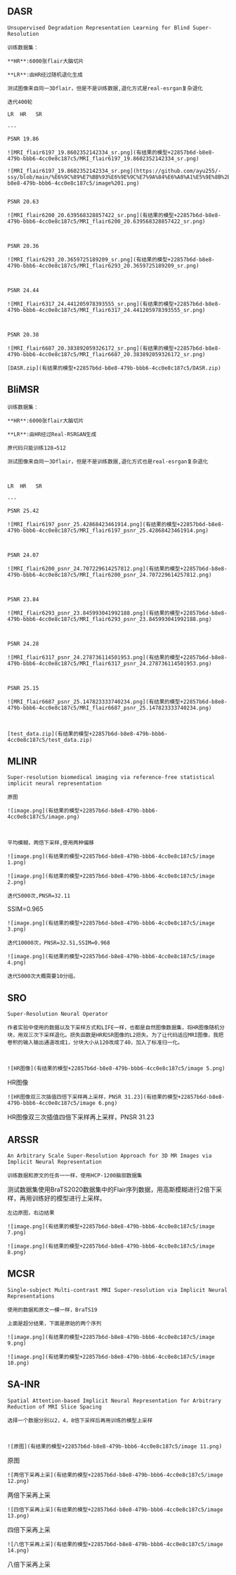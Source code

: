 

## DASR

    Unsupervised Degradation Representation Learning for Blind Super-Resolution

    训练数据集：

    **HR**:6000张flair大脑切片 

    **LR**:由HR经过随机退化生成

    测试图像来自同一3Dflair，但是不是训练数据,退化方式是real-esrgan复杂退化

    迭代400轮

    LR  HR   SR

    ---

    PSNR 19.86

    ![MRI_flair6197_19.8602352142334_sr.png](有结果的模型+22857b6d-b8e8-479b-bbb6-4cc0e8c187c5/MRI_flair6197_19.8602352142334_sr.png)

    ![MRI_flair6197_19.8602352142334_sr.png](https://github.com/ayu255/-ssy/blob/main/%E6%9C%89%E7%BB%93%E6%9E%9C%E7%9A%84%E6%A8%A1%E5%9E%8B%2B22857b6d-b8e8-479b-bbb6-4cc0e8c187c5/image%201.png)
    

    PSNR 20.63

    ![MRI_flair6200_20.639568328857422_sr.png](有结果的模型+22857b6d-b8e8-479b-bbb6-4cc0e8c187c5/MRI_flair6200_20.639568328857422_sr.png)

    

    PSNR 20.36

    ![MRI_flair6293_20.3659725189209_sr.png](有结果的模型+22857b6d-b8e8-479b-bbb6-4cc0e8c187c5/MRI_flair6293_20.3659725189209_sr.png)

    

    PSNR 24.44

    ![MRI_flair6317_24.441205978393555_sr.png](有结果的模型+22857b6d-b8e8-479b-bbb6-4cc0e8c187c5/MRI_flair6317_24.441205978393555_sr.png)

    

    PSNR 20.38

    ![MRI_flair6687_20.383892059326172_sr.png](有结果的模型+22857b6d-b8e8-479b-bbb6-4cc0e8c187c5/MRI_flair6687_20.383892059326172_sr.png)

    [DASR.zip](有结果的模型+22857b6d-b8e8-479b-bbb6-4cc0e8c187c5/DASR.zip)

## BliMSR

    训练数据集：

    **HR**:6000张flair大脑切片 

    **LR**:由HR经过Real-RSRGAN生成

    原代码只能训练128→512

    测试图像来自同一3Dflair，但是不是训练数据,退化方式也是real-esrgan复杂退化

    

    LR  HR   SR

    ---

    PSNR 25.42

    ![MRI_flair6197_psnr_25.42868423461914.png](有结果的模型+22857b6d-b8e8-479b-bbb6-4cc0e8c187c5/MRI_flair6197_psnr_25.42868423461914.png)

    

    PSNR 24.07

    ![MRI_flair6200_psnr_24.707229614257812.png](有结果的模型+22857b6d-b8e8-479b-bbb6-4cc0e8c187c5/MRI_flair6200_psnr_24.707229614257812.png)

    

    PSNR 23.84

    ![MRI_flair6293_psnr_23.845993041992188.png](有结果的模型+22857b6d-b8e8-479b-bbb6-4cc0e8c187c5/MRI_flair6293_psnr_23.845993041992188.png)

    

    PSNR 24.28

    ![MRI_flair6317_psnr_24.278736114501953.png](有结果的模型+22857b6d-b8e8-479b-bbb6-4cc0e8c187c5/MRI_flair6317_psnr_24.278736114501953.png)

    

    PSNR 25.15

    ![MRI_flair6687_psnr_25.147823333740234.png](有结果的模型+22857b6d-b8e8-479b-bbb6-4cc0e8c187c5/MRI_flair6687_psnr_25.147823333740234.png)

    

    [test_data.zip](有结果的模型+22857b6d-b8e8-479b-bbb6-4cc0e8c187c5/test_data.zip)

## MLINR

    Super-resolution biomedical imaging via reference-free statistical implicit neural representation

    原图

    ![image.png](有结果的模型+22857b6d-b8e8-479b-bbb6-4cc0e8c187c5/image.png)

    

    平均模糊，两倍下采样,使用两种偏移

    ![image.png](有结果的模型+22857b6d-b8e8-479b-bbb6-4cc0e8c187c5/image 1.png)

    ![image.png](有结果的模型+22857b6d-b8e8-479b-bbb6-4cc0e8c187c5/image 2.png)

    迭代5000次,PNSR=32.11
SSIM=0.965

    ![image.png](有结果的模型+22857b6d-b8e8-479b-bbb6-4cc0e8c187c5/image 3.png)

    迭代10000次，PNSR=32.51,SSIM=0.968

    ![image.png](有结果的模型+22857b6d-b8e8-479b-bbb6-4cc0e8c187c5/image 4.png)

    迭代5000次大概需要10分组。

## SRO

    Super-Resolution Neural Operator

    作者实验中使用的数据以及下采样方式和LIFE一样，也都是自然图像数据集，将HR图像随机分块，用双三次下采样退化。损失函数是HR和SR图像的L2损失。为了让代码适应MRI图像，我把卷积的输入输出通道改成1，分块大小从120改成了40，加入了标准归一化。

    

    ![HR图像](有结果的模型+22857b6d-b8e8-479b-bbb6-4cc0e8c187c5/image 5.png)
HR图像

    ![HR图像双三次插值四倍下采样再上采样，PNSR 31.23](有结果的模型+22857b6d-b8e8-479b-bbb6-4cc0e8c187c5/image 6.png)
HR图像双三次插值四倍下采样再上采样，PNSR 31.23

## ARSSR

    An Arbitrary Scale Super-Resolution Approach for 3D MR Images via Implicit Neural Representation

    训练数据和原文的任务一一样，使用HCP-1200脑部数据集
测试数据集使用BraTS2020数据集中的Flair序列数据，用高斯模糊进行2倍下采样，再用训练好的模型进行上采样。

    

    左边原图，右边结果

    ![image.png](有结果的模型+22857b6d-b8e8-479b-bbb6-4cc0e8c187c5/image 7.png)

    ![image.png](有结果的模型+22857b6d-b8e8-479b-bbb6-4cc0e8c187c5/image 8.png)

## MCSR

    Single-subject Multi-contrast MRI Super-resolution via Implicit Neural Representations

    使用的数据和原文一模一样，BraTS19

    上面是超分结果，下面是原始的两个序列

    ![image.png](有结果的模型+22857b6d-b8e8-479b-bbb6-4cc0e8c187c5/image 9.png)

    ![image.png](有结果的模型+22857b6d-b8e8-479b-bbb6-4cc0e8c187c5/image 10.png)

## SA-INR

    Spatial Attention-based Implicit Neural Representation for Arbitrary Reduction of MRI Slice Spacing

    选择一个数据分别以2，4，8倍下采样后再用训练的模型上采样

    

    ![原图](有结果的模型+22857b6d-b8e8-479b-bbb6-4cc0e8c187c5/image 11.png)
原图

    ![两倍下采再上采](有结果的模型+22857b6d-b8e8-479b-bbb6-4cc0e8c187c5/image 12.png)
两倍下采再上采

    

    ![四倍下采再上采](有结果的模型+22857b6d-b8e8-479b-bbb6-4cc0e8c187c5/image 13.png)
四倍下采再上采

    

    ![八倍下采再上采](有结果的模型+22857b6d-b8e8-479b-bbb6-4cc0e8c187c5/image 14.png)
八倍下采再上采

    

    



